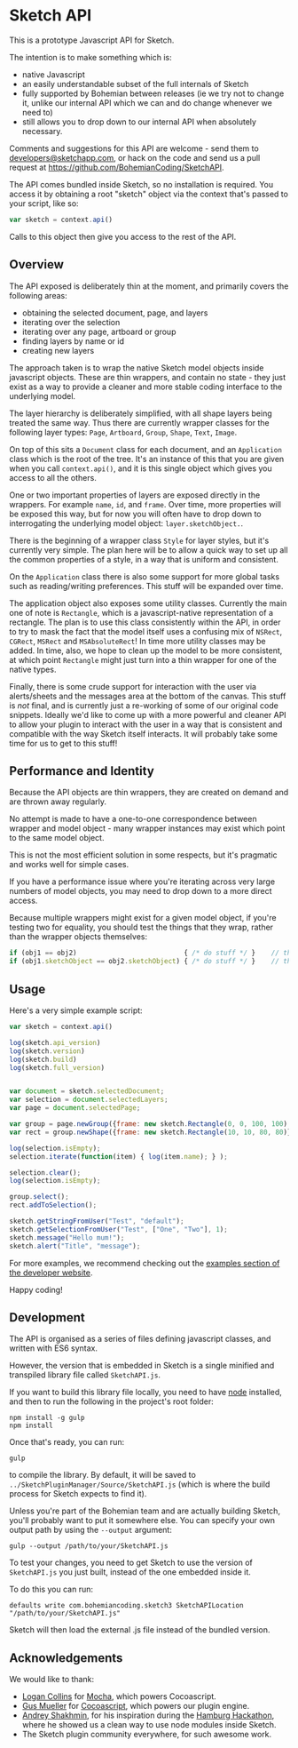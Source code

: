 # Sketch API

This is a prototype Javascript API for Sketch.

The intention is to make something which is:

- native Javascript
- an easily understandable subset of the full internals of Sketch
- fully supported by Bohemian between releases (ie we try not to change it, unlike our internal API which we can and do change whenever we need to)
- still allows you to drop down to our internal API when absolutely necessary.

Comments and suggestions for this API are welcome - send them to developers@sketchapp.com, or hack on the code and send us a pull request at https://github.com/BohemianCoding/SketchAPI.

The API comes bundled inside Sketch, so no installation is required. You access it by obtaining a root "sketch" object via the context that's passed to your script, like so:

```javascript
var sketch = context.api()
```

Calls to this object then give you access to the rest of the API.


## Overview

The API exposed is deliberately thin at the moment, and primarily covers the following areas:

- obtaining the selected document, page, and layers
- iterating over the selection
- iterating over any page, artboard or group
- finding layers by name or id
- creating new layers

The approach taken is to wrap the native Sketch model objects inside javascript objects. These are thin wrappers, and contain no state - they just exist as a way to provide a cleaner and more stable coding interface to the underlying model.

The layer hierarchy is deliberately simplified, with all shape layers being treated the same way. Thus there are currently wrapper classes for the following layer types: `Page`, `Artboard`, `Group`, `Shape`, `Text`, `Image`.

On top of this sits a `Document` class for each document, and an `Application` class which is the root of the tree. It's an instance of this that you are given when you call `context.api()`, and it is this single object which gives you access to all the others.

One or two important properties of layers are exposed directly in the wrappers. For example `name`, `id`, and `frame`. Over time, more properties will be exposed this way, but for now you will often have to drop down to interrogating the underlying model object: `layer.sketchObject.`.

There is the beginning of a wrapper class `Style` for layer styles, but it's currently very simple. The plan here will be to allow a quick way to set up all the common properties of a style, in a way that is uniform and consistent.

On the `Application` class there is also some support for more global tasks such as reading/writing preferences. This stuff will be expanded over time.

The application object also exposes some utility classes. Currently the main one of note is `Rectangle`, which is a javascript-native representation of a rectangle. The plan is to use this class consistently within the API, in order to try to mask the fact that the model itself uses a confusing mix of `NSRect`, `CGRect`,  `MSRect` and `MSAbsoluteRect`! In time more utility classes may be added. In time, also, we hope to clean up the model to be more consistent, at which point `Rectangle` might just turn into a thin wrapper for one of the native types.

Finally, there is some crude support for interaction with the user via alerts/sheets and the messages area at the bottom of the canvas. This stuff is *not* final, and is currently just a re-working of some of our original code snippets. Ideally we'd like to come up with a more powerful and cleaner API to allow your plugin to interact with the user in a way that is consistent and compatible with the way Sketch itself interacts. It will probably take some time for us to get to this stuff!


## Performance and Identity

Because the API objects are thin wrappers, they are created on demand and are thrown away regularly.

No attempt is made to have a one-to-one correspondence between wrapper and model object - many wrapper instances may exist which point to the same model object.

This is not the most efficient solution in some respects, but it's pragmatic and works well for simple cases.

If you have a performance issue where you're iterating across very large numbers of model objects, you may need to drop down to a more direct access.

Because multiple wrappers might exist for a given model object, if you're testing two for equality, you should test the things that they wrap, rather than the wrapper objects themselves:

```javascript
if (obj1 == obj2)                           { /* do stuff */ }    // this is probably not what you meant
if (obj1.sketchObject == obj2.sketchObject) { /* do stuff */ }    // this is better - both wrappers might represent the same object
```


## Usage

Here's a very simple example script:

```javascript
var sketch = context.api()

log(sketch.api_version)
log(sketch.version)
log(sketch.build)
log(sketch.full_version)


var document = sketch.selectedDocument;
var selection = document.selectedLayers;
var page = document.selectedPage;

var group = page.newGroup({frame: new sketch.Rectangle(0, 0, 100, 100), name:"Test"});
var rect = group.newShape({frame: new sketch.Rectangle(10, 10, 80, 80)});

log(selection.isEmpty);
selection.iterate(function(item) { log(item.name); } );

selection.clear();
log(selection.isEmpty);

group.select();
rect.addToSelection();

sketch.getStringFromUser("Test", "default");
sketch.getSelectionFromUser("Test", ["One", "Two"], 1);
sketch.message("Hello mum!");
sketch.alert("Title", "message");
```

For more examples, we recommend checking out the [examples section of the developer website](http://developer.sketchapp.com/examples/).

Happy coding!


## Development

The API is organised as a series of files defining javascript classes, and written with ES6 syntax.

However, the version that is embedded in Sketch is a single minified and transpiled library file called `SketchAPI.js`.

If you want to build this library file locally, you need to have [node](https://nodejs.org) installed, and then to run the following in the project's root folder:

```
npm install -g gulp
npm install
```

Once that's ready, you can run:

```
gulp
```

to compile the library. By default, it will be saved to `../SketchPluginManager/Source/SketchAPI.js` (which is where the build process for Sketch expects to find it).

Unless you're part of the Bohemian team and are actually building Sketch, you'll probably want to put it somewhere else. You can specify your own output path by using the `--output` argument:

```
gulp --output /path/to/your/SketchAPI.js
```

To test your changes, you need to get Sketch to use the version of `SketchAPI.js` you just built, instead of the one embedded inside it.

To do this you can run:

```
defaults write com.bohemiancoding.sketch3 SketchAPILocation "/path/to/your/SketchAPI.js"
```

Sketch will then load the external .js file instead of the bundled version.


## Acknowledgements

We would like to thank:

- [Logan Collins](https://github.com/logancollins) for [Mocha](https://github.com/logancollins/Mocha), which powers Cocoascript.
- [Gus Mueller](https://github.com/ccgus) for [Cocoascript](https://github.com/ccgus/CocoaScript), which powers our plugin engine.
- [Andrey Shakhmin](https://github.com/turbobabr), for his inspiration during the [Hamburg Hackathon](http://designtoolshackday.com), where he showed us a clean way to use node modules inside Sketch.
- The Sketch plugin community everywhere, for such awesome work.
